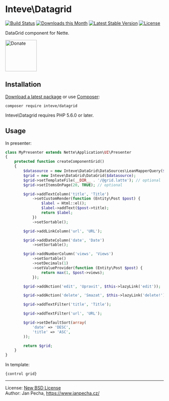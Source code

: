 # Inteve\Datagrid

[![Build Status](https://github.com/inteve/datagrid/workflows/Build/badge.svg)](https://github.com/inteve/datagrid/actions)
[![Downloads this Month](https://img.shields.io/packagist/dm/inteve/datagrid.svg)](https://packagist.org/packages/inteve/datagrid)
[![Latest Stable Version](https://poser.pugx.org/inteve/datagrid/v/stable)](https://github.com/inteve/datagrid/releases)
[![License](https://img.shields.io/badge/license-New%20BSD-blue.svg)](https://github.com/inteve/datagrid/blob/master/license.md)

DataGrid component for Nette.

<a href="https://www.janpecha.cz/donate/"><img src="https://buymecoffee.intm.org/img/donate-banner.v1.svg" alt="Donate" height="100"></a>


## Installation

[Download a latest package](https://github.com/inteve/datagrid/releases) or use [Composer](http://getcomposer.org/):

```
composer require inteve/datagrid
```

Inteve\Datagrid requires PHP 5.6.0 or later.


## Usage

In presenter:

``` php
class MyPresenter extends Nette\Application\UI\Presenter
{
	protected function createComponentGrid()
	{
		$datasource = new Inteve\DataGrid\DataSources\LeanMapperQuery($this->repository->queryAll(), $this->mapper);
		$grid = new Inteve\DataGrid\DataGrid($datasource);
		$grid->setTemplateFile(__DIR__ . '/@grid.latte'); // optional
		$grid->setItemsOnPage(20, TRUE); // optional

		$grid->addTextColumn('title', 'Title')
			->setCustomRender(function (Entity\Post $post) {
				$label = Html::el();
				$label->addText($post->title);
				return $label;
			})
			->setSortable();

		$grid->addLinkColumn('url', 'URL');

		$grid->addDateColumn('date', 'Date')
			->setSortable();

		$grid->addNumberColumn('views', 'Views')
			->setSortable()
			->setDecimals(1)
			->setValueProvider(function (Entity\Post $post) {
				return max(1, $post->views);
			});

		$grid->addAction('edit', 'Upravit', $this->lazyLink('edit'));

		$grid->addAction('delete', 'Smazat', $this->lazyLink('delete!'));

		$grid->addTextFilter('title', 'Title');

		$grid->addTextFilter('url', 'URL');

		$grid->setDefaultSort(array(
			'date' => 'DESC',
			'title' => 'ASC',
		));

		return $grid;
	}
}
```

In template:

```latte
{control grid}
```

------------------------------

License: [New BSD License](license.md)
<br>Author: Jan Pecha, https://www.janpecha.cz/
